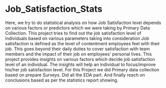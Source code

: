 # Job_Satisfaction_Stats
Here, we try to do statistical analysis on how Job Satisfaction level depends on various factors or predictors which we were taking by Primary Data Collection.
This project tries to find out the job satisfaction level of individuals based on various parameters taking into consideration Job satisfaction is defined as the level of contentment employees feel with their job. This goes beyond their daily duties to cover satisfaction with team members and the impact of their job on employees' personal lives. This project provides insights on various factors which decide job satisfaction level of an individual. The insights will help an individual to focus/improve his/her job satisfaction level. For this Project we did Primary data collection based on prepare Surveys. Did all the EDA part. And finally reach on conclusions based as per the statistics report showing.

